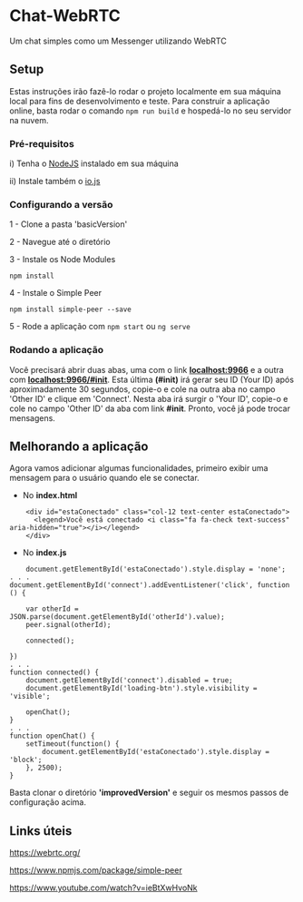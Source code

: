 # Chat-WebRTC

Um chat simples como um Messenger utilizando WebRTC

## Setup

Estas instruções irão fazê-lo rodar o projeto localmente em sua máquina local para fins de desenvolvimento e teste. Para construir a aplicação online, basta rodar o comando ```npm run build``` e hospedá-lo no seu servidor na nuvem.

### Pré-requisitos

i) Tenha o [NodeJS](https://nodejs.org/en/) instalado em sua máquina

ii) Instale também o [io.js](https://iojs.org/en/index.html)

### Configurando a versão

1 - Clone a pasta 'basicVersion'

2 - Navegue até o diretório

3 - Instale os Node Modules
```
npm install
```

4 - Instale o Simple Peer
```
npm install simple-peer --save
```

5 - Rode a aplicação com ```npm start``` ou ```ng serve```

### Rodando a aplicação

Você precisará abrir duas abas, uma com o link **[localhost:9966](localhost:9966)** e a outra com **[localhost:9966/#init](localhost:9966/#init)**. Esta última **(#init)** irá gerar seu ID (Your ID) após aproximadamente 30 segundos, copie-o e cole na outra aba no campo 'Other ID' e clique em 'Connect'. Nesta aba irá surgir o 'Your ID', copie-o e cole no campo 'Other ID' da aba com link **#init**. Pronto, você já pode trocar mensagens.

## Melhorando a aplicação

Agora vamos adicionar algumas funcionalidades, primeiro exibir uma mensagem para o usuário quando ele se conectar.
- No **index.html**
```
    <div id="estaConectado" class="col-12 text-center estaConectado">
      <legend>Você está conectado <i class="fa fa-check text-success" aria-hidden="true"></i></legend>
    </div>
```
- No **index.js**
```
	document.getElementById('estaConectado').style.display = 'none';
. . . 
document.getElementById('connect').addEventListener('click', function () {

	var otherId = JSON.parse(document.getElementById('otherId').value);
	peer.signal(otherId);

	connected();

})
. . .
function connected() {
    document.getElementById('connect').disabled = true;
    document.getElementById('loading-btn').style.visibility = 'visible';

    openChat();
}
. . .
function openChat() {
	setTimeout(function() {
	  	document.getElementById('estaConectado').style.display = 'block';
	}, 2500);
}

```

Basta clonar o diretório **'improvedVersion'** e seguir os mesmos passos de configuração acima.

## Links úteis

https://webrtc.org/

https://www.npmjs.com/package/simple-peer

https://www.youtube.com/watch?v=ieBtXwHvoNk


